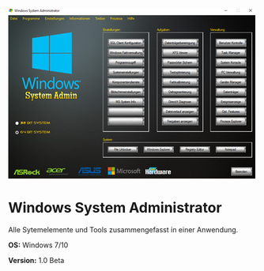 
![alt text][logo]

[logo]: logo.png

<h1>Windows System Administrator</h1>

Alle Sytemelemente und Tools zusammengefasst in einer Anwendung.

<b>OS:</b> Windows 7/10
<p><b>Version:</b> 1.0 Beta</p>
